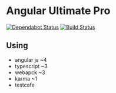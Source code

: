 # Angular Ultimate Pro

[![Dependabot Status](https://api.dependabot.com/badges/status?host=github&repo=joma74/angular-ultimate-pro)](https://dependabot.com) [![Build Status](https://travis-ci.org/joma74/angular-ultimate-pro.svg?branch=advanced-components-4)](https://travis-ci.org/joma74/angular-ultimate-pro)

## Using

- angular js ~4
- typescript ~3
- webapck ~3
- karma ~1
- testcafe
